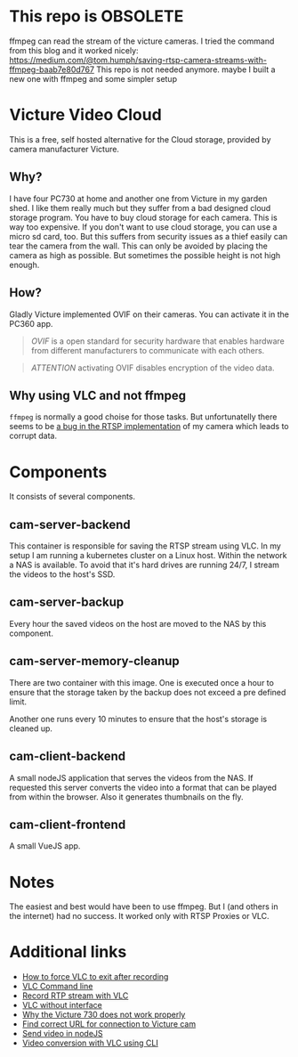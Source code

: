 # This repo is OBSOLETE
ffmpeg can read the stream of the victure cameras. I tried the command from this blog and it worked nicely: https://medium.com/@tom.humph/saving-rtsp-camera-streams-with-ffmpeg-baab7e80d767
This repo is not needed anymore. maybe I built a new one with ffmpeg and some simpler setup


# Victure Video Cloud
This is a free, self hosted alternative for the Cloud storage, provided by camera manufacturer Victure.

## Why?
I have four PC730 at home and another one from Victure in my garden shed. I like them really much but they suffer from a bad designed cloud storage program. You have to buy cloud storage for each camera. This is way too expensive. If you don't want to use cloud storage, you can use a micro sd card, too.
But this suffers from security issues as a thief easily can tear the camera from the wall. This can only be avoided by placing the camera as high as possible.
But sometimes the possible height is not high enough. 

## How?
Gladly Victure implemented OVIF on their cameras. You can activate it in the PC360 app.

>*OVIF* is a open standard for security hardware that enables hardware from different manufacturers to communicate with each others.

>*ATTENTION* activating OVIF disables encryption of the video data. 

## Why using VLC and not ffmpeg
`ffmpeg` is normally a good choise for those tasks. But unfortunatelly there seems to be [a bug in the RTSP implementation](https://community.home-assistant.io/t/victure-camera-not-working/141689/40) of my camera which leads to corrupt data.


# Components
It consists of several components.

## cam-server-backend
This container is responsible for saving the RTSP stream using VLC. In my setup I am running a kubernetes cluster on a Linux host. Within the network a NAS is available. To avoid that it's hard drives are running 24/7, I stream the videos to the host's SSD.

## cam-server-backup
Every hour the saved videos on the host are moved to the NAS by this component.

## cam-server-memory-cleanup
There are two container with this image. One is executed once a hour to ensure that the storage taken by the backup does not exceed a pre defined limit.

Another one runs every 10 minutes to ensure that the host's storage is cleaned up.

## cam-client-backend
A small nodeJS application that serves the videos from the NAS. If requested this server converts the video into a format that can be played from within the browser. Also it generates thumbnails on the fly.

## cam-client-frontend
A small VueJS app.

# Notes
The easiest and best would have been to use ffmpeg. But I (and others in the internet) had no success. It worked only with RTSP Proxies or VLC.

# Additional links
+ [How to force VLC to exit after recording](https://forum.videolan.org/viewtopic.php?t=40406#p368523)
+ [VLC Command line](https://wiki.videolan.org/VLC_command-line_help/)
+ [Record RTP stream with VLC](https://forum.videolan.org/viewtopic.php?t=130881)
+ [VLC without interface](https://superuser.com/questions/664826/play-vlc-stream-without-interface)
+ [Why the Victure 730 does not work properly](https://community.home-assistant.io/t/victure-camera-not-working/141689/40)
+ [Find correct URL for connection to Victure cam](https://www.ispyconnect.com/man.aspx?n=Victure)
+ [Send video in nodeJS](https://github.com/daspinola/video-stream-sample/blob/master/server.js)
+ [Video conversion with VLC using CLI](https://superuser.com/questions/388511/how-can-i-make-the-following-conversion-in-vlc-from-the-commandline/390240)
